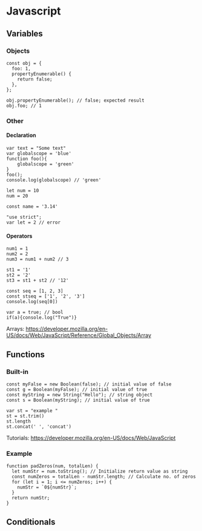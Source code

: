 # Javascript

## Variables

### Objects

```
const obj = {
  foo: 1,
  propertyEnumerable() {
    return false;
  },
};

obj.propertyEnumerable(); // false; expected result
obj.foo; // 1
```

### Other

#### Declaration

```
var text = "Some text"
var globalscope = 'blue'
function foo(){
    globalscope = 'green'
}
foo();
console.log(globalscope) // 'green'

let num = 10
num = 20

const name = '3.14'

"use strict";
var let = 2 // error
```

#### Operators
```
num1 = 1
num2 = 2
num3 = num1 + num2 // 3

st1 = '1'
st2 = '2'
st3 = st1 + st2 // '12'

const seq = [1, 2, 3]
const stseq = ['1', '2', '3']
console.log(seq[0])

var a = true; // bool
if(a){console.log("True")}
```
Arrays: https://developer.mozilla.org/en-US/docs/Web/JavaScript/Reference/Global_Objects/Array

## Functions

### Built-in

```
const myFalse = new Boolean(false); // initial value of false
const g = Boolean(myFalse); // initial value of true
const myString = new String("Hello"); // string object
const s = Boolean(myString); // initial value of true

var st = "example "
st = st.trim()
st.length
st.concat(' ', 'concat')
```
Tutorials: https://developer.mozilla.org/en-US/docs/Web/JavaScript

### Example
```
function padZeros(num, totalLen) {
  let numStr = num.toString(); // Initialize return value as string
  const numZeros = totalLen - numStr.length; // Calculate no. of zeros
  for (let i = 1; i <= numZeros; i++) {
    numStr = `0${numStr}`;
  }
  return numStr;
}
```

## Conditionals




